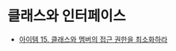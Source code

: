 # 클래스와 인터페이스

* [아이템 15. 클래스와 멤버의 접근 권한을 최소화하라](https://github.com/yjh2569/books/tree/main/Effective_Java/Ch04/Item15.md)
